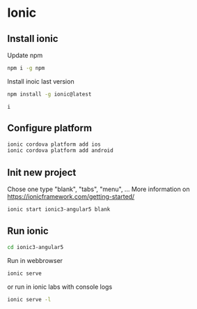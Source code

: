# Ionic

## Install ionic
Update npm
```bash
npm i -g npm
```

Install inoic last version
```bash
npm install -g ionic@latest
```

```
i
```

## Configure platform
```bash
ionic cordova platform add ios
ionic cordova platform add android
```

## Init new project

Chose one type  "blank", "tabs", "menu", ...
More information on https://ionicframework.com/getting-started/

```bash
ionic start ionic3-angular5 blank
```



## Run ionic

```bash
cd ionic3-angular5
```

Run in webbrowser
```bash
ionic serve
```
or run in ionic labs with console logs
```bash
ionic serve -l
```
